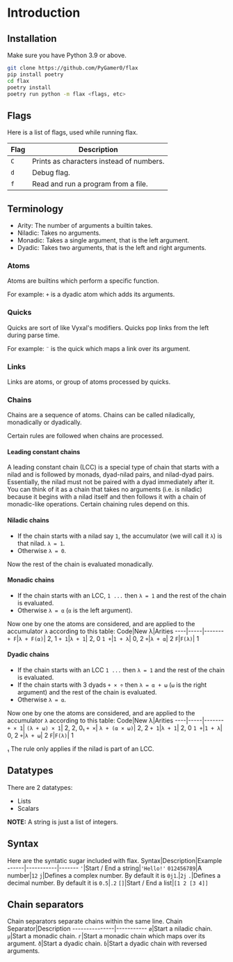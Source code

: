 # Introduction

## Installation
Make sure you have Python 3.9 or above.
```sh
git clone https://github.com/PyGamer0/flax
pip install poetry
cd flax
poetry install
poetry run python -m flax <flags, etc>
```

## Flags
Here is a list of flags, used while running flax.

Flag|Description
----|-----------
`C`|Prints as characters instead of numbers.
`d`|Debug flag.
`f`|Read and run a program from a file.

## Terminology

- Arity: The number of arguments a builtin takes.
- Niladic: Takes no arguments.
- Monadic: Takes a single argument, that is the left argument.
- Dyadic: Takes two arguments, that is the left and right arguments.

### Atoms
Atoms are builtins which perform a specific function.

For example: `+` is a dyadic atom which adds its arguments.

### Quicks
Quicks are sort of like Vyxal's modifiers.
Quicks pop links from the left during parse time.

For example: `¨` is the quick which maps a link over its argument.

### Links
Links are atoms, or group of atoms processed by quicks.

### Chains
Chains are a sequence of atoms.
Chains can be called niladically, monadically or dyadically.

Certain rules are followed when chains are processed.

#### Leading constant chains
A leading constant chain (LCC) is a special type of chain that starts with a nilad and is followed by monads, dyad-nilad pairs, and nilad-dyad pairs.
Essentially, the nilad must not be paired with a dyad immediately after it.
You can think of it as a chain that takes no arguments (i.e. is niladic) because it begins with a nilad itself and then follows it with a chain of monadic-like operations.
Certain chaining rules depend on this.

#### Niladic chains
- If the chain starts with a nilad say `1`, the accumulator (we will call it `λ`) is that nilad.
`λ = 1`.
- Otherwise `λ = 0`.

Now the rest of the chain is evaluated monadically.

#### Monadic chains
- If the chain starts with an LCC, `1 ...` then `λ = 1` and the rest of the chain is evaluated. 
- Otherwise `λ = α` (`α` is the left argument).

Now one by one the atoms are considered, and are applied to the accumulator `λ` according to this table:
Code|New λ|Arities
----|-----|-------
`+ F`|`λ + F(⍺)`| 2, 1
`+ 1`|`λ + 1`| 2, 0
`1 +`|`1 + λ`| 0, 2
`+`|`λ + ⍺`| 2
`F`|`F(λ)`| 1

#### Dyadic chains
- If the chain starts with an LCC `1 ...` then `λ = 1`  and the rest of the chain is evaluated.
- If the chain starts with 3 dyads `+ × ÷` then `λ = ⍺ + ⍵` (`⍵` is the right argument) and the rest of the chain is evaluated.
- Otherwise `λ = ⍺`.

Now one by one the atoms are considered, and are applied to the accumulator `λ` according to this table:
Code|New λ|Arities
----|-----|-------
`+ × 1`| `(λ + ⍵) × 1`| 2, 2, 0₁
`+ ×`| `λ + (⍺ × ⍵)`| 2, 2
`+ 1`|`λ + 1`| 2, 0
`1 +`|`1 + λ`| 0, 2
`+`|`λ + ⍵`| 2
`F`|`F(λ)`| 1

₁ The rule only applies if the nilad is part of an LCC.

## Datatypes
There are 2 datatypes:
- Lists
- Scalars

**NOTE:** A string is just a list of integers.

## Syntax

Here are the syntatic sugar included with flax.
Syntax|Description|Example
------|-----------|-------
`'`|Start / End a string|`'Hello!'`
`012456789`|A number|`12`
`j`|Defines a complex number. By default it is `0j1`.|`2j`
`.`|Defines a decimal number. By default it is `0.5`|`.2`
`[]`|Start / End a list|`[1 2 [3 4]]`

## Chain separators
Chain separators separate chains within the same line.
Chain Separator|Description
---------------|-----------
`ø`|Start a niladic chain.
`µ`|Start a monadic chain.
`г`|Start a monadic chain which maps over its argument.
`ð`|Start a dyadic chain.
`ɓ`|Start a dyadic chain with reversed arguments.

